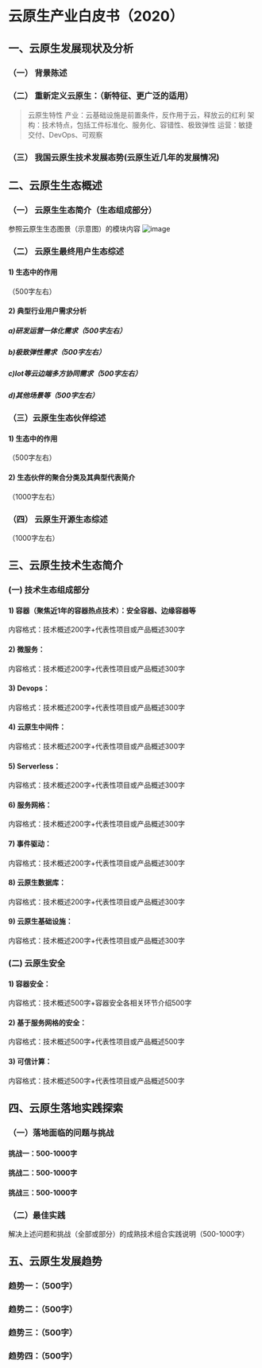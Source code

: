 # 云原生产业白皮书（2020）
## 一、云原生发展现状及分析
### （一）	背景陈述
### （二）	重新定义云原生：（新特征、更广泛的适用）
>云原生特性
产业：云基础设施是前置条件，反作用于云，释放云的红利
架构：技术特点，包括工件标准化、服务化、容错性、极致弹性
运营：敏捷交付、DevOps、可观察

### （三）	我国云原生技术发展态势(云原生近几年的发展情况)
## 二、云原生生态概述
### （一）	云原生生态简介（生态组成部分）
参照云原生生态图景（示意图）的模块内容
![image](https://github.com/CloudNativeIndustryAlliance/whitepaper2020/blob/master/imgs/landscape.png)
 
### （二）	云原生最终用户生态综述
#### 1)	生态中的作用
（500字左右）
#### 2)	典型行业用户需求分析
##### a)研发运营一体化需求（500字左右）
##### b)极致弹性需求（500字左右）
##### c)Iot等云边端多方协同需求（500字左右）
##### d)其他场景等（500字左右）

### （三）云原生生态伙伴综述
#### 1)	生态中的作用
（500字左右）
#### 2)	生态伙伴的聚合分类及其典型代表简介
（1000字左右）
### （四）	云原生开源生态综述
（1000字左右）
## 三、云原生技术生态简介
### (一)	技术生态组成部分
#### 1)	容器（聚焦近1年的容器热点技术）：安全容器、边缘容器等
内容格式：技术概述200字+代表性项目或产品概述300字
#### 2)	微服务：
内容格式：技术概述200字+代表性项目或产品概述300字
#### 3)	Devops：
内容格式：技术概述200字+代表性项目或产品概述300字
#### 4)	云原生中间件：
内容格式：技术概述200字+代表性项目或产品概述300字
#### 5)	Serverless：
内容格式：技术概述200字+代表性项目或产品概述300字
#### 6)	服务网格：
内容格式：技术概述200字+代表性项目或产品概述300字
#### 7)	事件驱动：
内容格式：技术概述200字+代表性项目或产品概述300字
#### 8)	云原生数据库：
内容格式：技术概述200字+代表性项目或产品概述300字
#### 9)	云原生基础设施：
内容格式：技术概述200字+代表性项目或产品概述300字

### (二)	云原生安全
#### 1)	容器安全：
内容格式：技术概述500字+容器安全各相关环节介绍500字
#### 2)	基于服务网格的安全：
内容格式：技术概述500字+代表性项目或产品概述500字
#### 3)	可信计算：
内容格式：技术概述500字+代表性项目或产品概述500字
## 四、云原生落地实践探索
### （一）落地面临的问题与挑战
#### 挑战一：500-1000字
#### 挑战二：500-1000字
#### 挑战三：500-1000字

### （二）最佳实践
解决上述问题和挑战（全部或部分）的成熟技术组合实践说明（500-1000字）
## 五、云原生发展趋势
### 趋势一：（500字）
### 趋势二：（500字）
### 趋势三：（500字）
### 趋势四：（500字）



